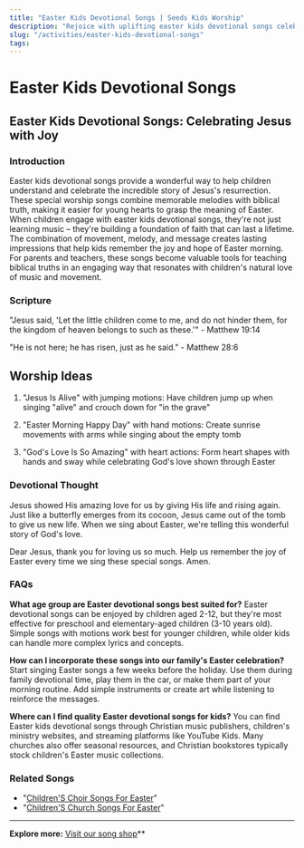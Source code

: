 ```yaml
---
title: "Easter Kids Devotional Songs | Seeds Kids Worship"
description: "Rejoice with uplifting easter kids devotional songs celebrating Jesus' resurrection. Easter worship resources for kids and Sunday school."
slug: "/activities/easter-kids-devotional-songs"
tags:
---
```


# Easter Kids Devotional Songs

## Easter Kids Devotional Songs: Celebrating Jesus with Joy

### Introduction
Easter kids devotional songs provide a wonderful way to help children understand and celebrate the incredible story of Jesus's resurrection. These special worship songs combine memorable melodies with biblical truth, making it easier for young hearts to grasp the meaning of Easter. When children engage with easter kids devotional songs, they're not just learning music – they're building a foundation of faith that can last a lifetime. The combination of movement, melody, and message creates lasting impressions that help kids remember the joy and hope of Easter morning. For parents and teachers, these songs become valuable tools for teaching biblical truths in an engaging way that resonates with children's natural love of music and movement.

### Scripture
"Jesus said, 'Let the little children come to me, and do not hinder them, for the kingdom of heaven belongs to such as these.'" - Matthew 19:14

"He is not here; he has risen, just as he said." - Matthew 28:6

## Worship Ideas
1. "Jesus Is Alive" with jumping motions: Have children jump up when singing "alive" and crouch down for "in the grave"

2. "Easter Morning Happy Day" with hand motions: Create sunrise movements with arms while singing about the empty tomb

3. "God's Love Is So Amazing" with heart actions: Form heart shapes with hands and sway while celebrating God's love shown through Easter

### Devotional Thought
Jesus showed His amazing love for us by giving His life and rising again. Just like a butterfly emerges from its cocoon, Jesus came out of the tomb to give us new life. When we sing about Easter, we're telling this wonderful story of God's love.

Dear Jesus, thank you for loving us so much. Help us remember the joy of Easter every time we sing these special songs. Amen.

### FAQs

**What age group are Easter devotional songs best suited for?**
Easter devotional songs can be enjoyed by children aged 2-12, but they're most effective for preschool and elementary-aged children (3-10 years old). Simple songs with motions work best for younger children, while older kids can handle more complex lyrics and concepts.

**How can I incorporate these songs into our family's Easter celebration?**
Start singing Easter songs a few weeks before the holiday. Use them during family devotional time, play them in the car, or make them part of your morning routine. Add simple instruments or create art while listening to reinforce the messages.

**Where can I find quality Easter devotional songs for kids?**
You can find Easter kids devotional songs through Christian music publishers, children's ministry websites, and streaming platforms like YouTube Kids. Many churches also offer seasonal resources, and Christian bookstores typically stock children's Easter music collections.

### Related Songs

- "[Children'S Choir Songs For Easter](/activities/children-s-choir-songs-for-easter/)"
- "[Children'S Church Songs For Easter](/activities/children-s-church-songs-for-easter/)"

---

**Explore more:** [Visit our song shop](https://seedskidsworship.com/shop)**

<!-- Schema Markup -->
<script type="application/ld+json">
{
  "@context": "https://schema.org",
  "@type": "MusicRecording",
  "name": "Easter Kids Devotional Songs",
  "byArtist": {
    "@type": "MusicGroup",
    "name": "Seeds Kids Worship"
  },
  "isFamilyFriendly": true,
  "url": "https://seedskidsworship.com/activities/easter-kids-devotional-songs/"
}
</script>